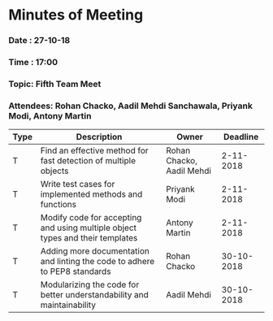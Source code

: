 # Minutes of Meeting

### Date : 27-10-18
### Time : 17:00
### Topic: Fifth Team Meet
### Attendees: Rohan Chacko, Aadil Mehdi Sanchawala, Priyank Modi, Antony Martin

Type | Description | Owner | Deadline
---- | ---- | ---- | ----
T | Find an effective method for fast detection of multiple objects | Rohan Chacko, Aadil Mehdi | 2-11-2018
T | Write test cases for implemented methods and functions | Priyank Modi | 2-11-2018
T | Modify code for accepting and using multiple object types and their templates | Antony Martin | 2-11-2018
T | Adding more documentation and linting the code to adhere to PEP8 standards | Rohan Chacko | 30-10-2018
T | Modularizing the code for better understandability and maintainability | Aadil Mehdi | 30-10-2018